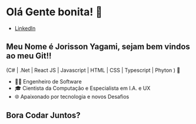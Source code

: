 <h1>Olá Gente bonita! 👋</h1>

- [LinkedIn](www.linkedin.com/in/jorisson-vitor-de-carvalho-sabino-48aa30134/)

## Meu Nome é Jorisson Yagami, sejam bem vindos ao meu Git!!
(C# | .Net | React JS | Javascript | HTML | CSS | Typescript | Phyton ) 🚀

- 👩‍💻 Engenheiro de Software
- 🎓 Cientista da Computação e Especialista em I.A. e UX
- 🌐 Apaixonado por tecnologia e novos Desafios

## Bora Codar Juntos?
